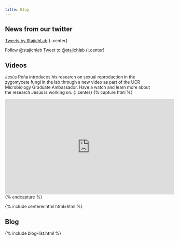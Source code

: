 ```yaml
---
title: Blog
---
```


## <i class="fas fa-twitter-square"></i>News from our twitter

<!-- Twitter embeds from https://publish.twitter.com/ -->

<a class="twitter-timeline" data-width="400" data-height="400" href="https://twitter.com/stajichlab?lang=en">Tweets by StajichLab</a> <script async src="https://platform.twitter.com/widgets.js" charset="utf-8"></script>
{:.center}

<a href="https://twitter.com/stajichlab?lang=en" class="twitter-follow-button" data-show-count="false">Follow @stajichlab</a><script async src="https://platform.twitter.com/widgets.js" charset="utf-8"></script>
<a href="https://twitter.com/intent/tweet?screen_name=stajichlab" class="twitter-mention-button" data-show-count="false">Tweet to @stajichlab</a><script async src="https://platform.twitter.com/widgets.js" charset="utf-8"></script>
{:.center}

## <i class="fas fa-youtube"></i>Videos
Jesús Peña introduces his research on sexual reproduction in the zygomycete fungi in the lab through a new video as part of the UCR Microbiology Graduate Ambassador. Have a watch and learn more about the research Jesús is working on.
{:.center}
{% capture html %}
<!-- YouTube embed. Go to a video, click share, then embed. -->
<iframe width="560" height="315" src="https://www.youtube.com/embed/okdpZFn-C5I" frameborder="0" allow="accelerometer; autoplay; clipboard-write; encrypted-media; gyroscope; picture-in-picture" allowfullscreen></iframe>
{% endcapture %}

{% include centerer.html html=html %}

## <i class="fas fa-newspaper"></i>Blog

{% include blog-list.html %}

